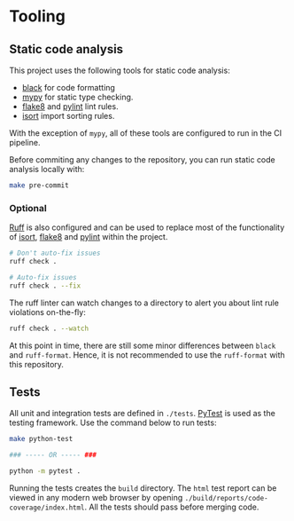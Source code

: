 # Tooling

## Static code analysis

This project uses the following tools for static code analysis:

* [black](https://black.readthedocs.io/en/stable/) for code formatting
* [mypy](https://mypy.readthedocs.io/en/stable/) for static type checking.
* [flake8](https://flake8.pycqa.org/en/latest/) and [pylint](https://www.pylint.org/) lint rules.
* [isort](https://pycqa.github.io/isort/) import sorting rules.

With the exception of `mypy`, all of these tools are configured to run in the CI pipeline.

Before commiting any changes to the repository, you can run static code analysis locally with:

```bash
make pre-commit
```

### Optional

[Ruff](https://docs.astral.sh/ruff/) is also configured and can be used to replace most of the functionality of [isort](https://pycqa.github.io/isort/), [flake8](https://flake8.pycqa.org/en/latest/) and [pylint](https://pylint.pycqa.org/en/latest/index.html) within the project.

```bash
# Don't auto-fix issues
ruff check .

# Auto-fix issues
ruff check . --fix
```

The ruff linter can watch changes to a directory to alert you about lint rule violations on-the-fly:

```bash
ruff check . --watch
```

At this point in time, there are still some minor differences between `black` and `ruff-format`. Hence, it is not recommended to use the `ruff-format` with this repository.

## Tests

All unit and integration tests are defined in `./tests`. [PyTest](http://pythontesting.net/framework/pytest/pytest-introduction/) is used as the testing framework. Use the command below to run tests:

```bash
make python-test

### ----- OR ----- ###

python -m pytest .
```

Running the tests creates the `build` directory. The `html` test report can be viewed in any modern web browser by opening `./build/reports/code-coverage/index.html`. All the tests should pass before merging code.